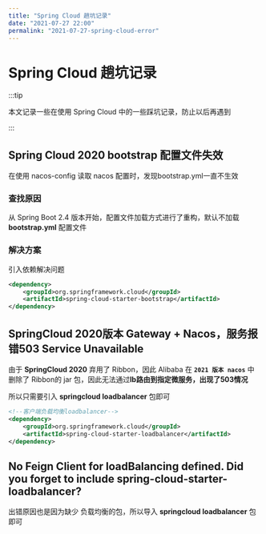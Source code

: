 ```yaml
---
title: "Spring Cloud 趟坑记录"
date: "2021-07-27 22:00"
permalink: "2021-07-27-spring-cloud-error"
---
```


# Spring Cloud 趟坑记录

:::tip

本文记录一些在使用 Spring Cloud 中的一些踩坑记录，防止以后再遇到

:::

## Spring Cloud 2020 bootstrap 配置文件失效

在使用 nacos-config 读取 nacos 配置时，发现bootstrap.yml一直不生效

###  查找原因

从 Spring Boot 2.4 版本开始，配置文件加载方式进行了重构，默认不加载 **bootstrap.yml** 配置文件

### 解决方案

引入依赖解决问题

```xml
<dependency>
	<groupId>org.springframework.cloud</groupId>
	<artifactId>spring-cloud-starter-bootstrap</artifactId>
</dependency>
```



## SpringCloud 2020版本 Gateway + Nacos，服务报错503 Service Unavailable

由于 **SpringCloud 2020** 弃用了 Ribbon，因此 Alibaba 在 **`2021 版本 nacos`** 中删除了 Ribbon的 jar 包，因此无法通过**lb路由到指定微服务，出现了503情况**

所以只需要引入 **springcloud loadbalancer** 包即可

```xml
<!--客户端负载均衡loadbalancer-->
<dependency>
	<groupId>org.springframework.cloud</groupId>
	<artifactId>spring-cloud-starter-loadbalancer</artifactId>
</dependency>
```



## No Feign Client for loadBalancing defined. Did you forget to include spring-cloud-starter-loadbalancer?

出错原因也是因为缺少 负载均衡的包，所以导入  **springcloud loadbalancer** 包即可

